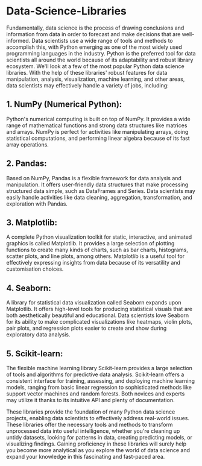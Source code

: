 # Data-Science-Libraries
Fundamentally, data science is the process of drawing conclusions and information from data in order to forecast and make decisions that are well-informed. Data scientists use a wide range of tools and methods to accomplish this, with Python emerging as one of the most widely used programming languages in the industry. Python is the preferred tool for data scientists all around the world because of its adaptability and robust library ecosystem. We'll look at a few of the most popular Python data science libraries. With the help of these libraries' robust features for data manipulation, analysis, visualization, machine learning, and other areas, data scientists may effectively handle a variety of jobs, including:
## 1. NumPy (Numerical Python): 
Python's numerical computing is built on top of NumPy. It provides a wide range of mathematical functions and strong data structures like matrices and arrays. NumPy is perfect for activities like manipulating arrays, doing statistical computations, and performing linear algebra because of its fast array operations.
## 2.	Pandas: 
Based on NumPy, Pandas is a flexible framework for data analysis and manipulation. It offers user-friendly data structures that make processing structured data simple, such as DataFrames and Series. Data scientists may easily handle activities like data cleaning, aggregation, transformation, and exploration with Pandas.
## 3.	Matplotlib: 
A complete Python visualization toolkit for static, interactive, and animated graphics is called Matplotlib. It provides a large selection of plotting functions to create many kinds of charts, such as bar charts, histograms, scatter plots, and line plots, among others. Matplotlib is a useful tool for effectively expressing insights from data because of its versatility and customisation choices.
## 4.	Seaborn: 
A library for statistical data visualization called Seaborn expands upon Matplotlib. It offers high-level tools for producing statistical visuals that are both aesthetically beautiful and educational. Data scientists love Seaborn for its ability to make complicated visualizations like heatmaps, violin plots, pair plots, and regression plots easier to create and show during exploratory data analysis.
## 5.	Scikit-learn: 
The flexible machine learning library Scikit-learn provides a large selection of tools and algorithms for predictive data analysis. Scikit-learn offers a consistent interface for training, assessing, and deploying machine learning models, ranging from basic linear regression to sophisticated methods like support vector machines and random forests. Both novices and experts may utilize it thanks to its intuitive API and plenty of documentation.

These libraries provide the foundation of many Python data science projects, enabling data scientists to effectively address real-world issues. These libraries offer the necessary tools and methods to transform unprocessed data into useful intelligence, whether you're cleaning up untidy datasets, looking for patterns in data, creating predicting models, or visualizing findings. Gaining proficiency in these libraries will surely help you become more analytical as you explore the world of data science and expand your knowledge in this fascinating and fast-paced area.
